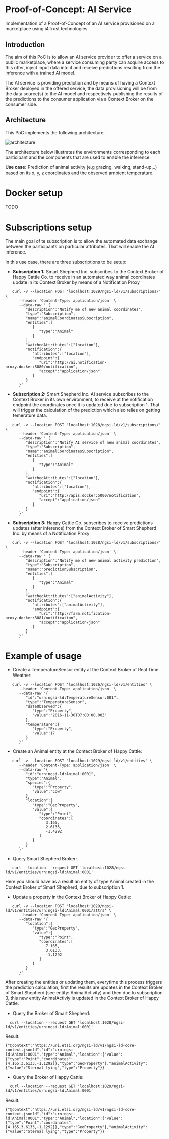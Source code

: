 # Proof-of-Concept: AI Service
Implementation of a Proof-of-Concept of an AI service provisioned on a marketplace using i4Trust technologies

## Introduction
The aim of this PoC is to allow an AI service provider to offer a service on a public marketplace, where a service consuming party can acquire access to this offer, inject input data into it and receive predictions resulting from the inference with a trained AI model.

The AI service is providing prediction and by means of having a Context Broker deployed in the offered service, the data provisioning will be from the data source(s) to the AI model and respectively publishing the results of the predictions to the consumer application via a Context Broker on the consumer side. 

## Architecture
This PoC implements the following architecture: 

![architecture](/doc/Architecture%20diagrams-Usage%20of%20AI%20service.jpg)

The architecture below illustrates the environments corresponding to each participant and the components that are used to enable the inference.

**Use case:** Prediction of animal activity (e.g grazing, walking, stand-up,..) based on its x, y, z coordinates and the observed ambient temperature.

# Docker setup 

TODO


# Subscriptions setup

The main goal of te subscription is to allow the automated data exchange between the participants on particular attributes. That will enable the AI inference. 

In this use case, there are three subscriptions to be setup: 

* **Subscription 1:**  Smart Shepherd Inc. subscribes to the Context Broker of Happy Cattle Co. to receive in an automated way animal coordinates update in its Context Broker by means of a Notification Proxy 

```shell
   curl -v --location POST 'localhost:1029/ngsi-ld/v1/subscriptions/' \
      --header 'Content-Type: application/json' \
      --data-raw ' {
         "description":"Notify me of new animal coordinates",
         "type":"Subscription",
         "name":"animalCoordinatesSubscription",
         "entities":[
            {
               "type":"Animal"
            }
         ],
         "watchedAttributes":["location"],
         "notification":{
            "attributes":["location"],
            "endpoint":{
               "uri":"http://ai.notification-proxy.docker:8080/notification",
               "accept":"application/json"
            }
         }
      }'
  ```
* **Subscription 2:** Smart Shepherd Inc. AI service subscribes to the Context Broker in its own environment, to receive at the notification endpoint the coordinates once it is updated due to subscription 1. That will trigger the calculation of the prediction which also relies on getting temerature data. 

```shell
   curl -v --location POST 'localhost:1028/ngsi-ld/v1/subscriptions/' \
      --header 'Content-Type: application/json' \
      --data-raw ' {
         "description":"Notify AI service of new animal coordinates",
         "type":"Subscription",
         "name":"animalCoordinatesSubscription",
         "entities":[
            {
               "type":"Animal"
            }
         ],
         "watchedAttributes":["location"],
         "notification":{
            "attributes":["location"],
            "endpoint":{
               "uri":"http://apis.docker:5000/notification",
               "accept":"application/json"
            }
         }
      }'
  ```

* **Subscription 3:** Happy Cattle Co. subscribes to receive predictions updates (after inference) from the Context Broker of Smart Shepherd Inc. by means of a Notification Proxy 

```shell
   curl -v --location POST 'localhost:1028/ngsi-ld/v1/subscriptions/' \
      --header 'Content-Type: application/json' \
      --data-raw ' {
         "description":"Notify me of new animal activity prediction",
         "type":"Subscription",
         "name":"predictionSubscription",
         "entities":[
            {
               "type":"Animal"
            }
         ],
         "watchedAttributes":["animalActivity"],
         "notification":{
            "attributes":["animalActivity"],
            "endpoint":{
               "uri":"http://farm.notification-proxy.docker:8081/notification",
               "accept":"application/json"
            }
         }
      }'
  ```

# Example of usage 

* Create a TemperatureSensor entity at the Context Broker of Real Time Weather: 

```shell
   curl -v --location POST 'localhost:1026/ngsi-ld/v1/entities' \
      --header 'Content-Type: application/json' \
      --data-raw '{
         "id":"urn:ngsi-ld:TemperatureSensor:001",
         "type":"TemperatureSensor",
         "dateObserved":{
            "type":"Property",
            "value":"2016-11-30T07:00:00.00Z"
         },
         "temperature":{
            "type":"Property",
            "value":17
         }
      }'
```

* Create an Animal entity at the Contect Broker of Happy Cattle:
```shell
   curl -v --location POST 'localhost:1029/ngsi-ld/v1/entities' \
      --header 'Content-Type: application/json' \
      --data-raw '{
         "id":"urn:ngsi-ld:Animal:0001",
         "type":"Animal",
         "species":{
            "type":"Property",
            "value":"cow"
         },
         "location":{
            "type":"GeoProperty",
            "value":{
               "type":"Point",
               "coordinates":[
                  3.165,
                  2.6133,
                  -1.4292
               ]
            }
         }
      }'
```

* Query Smart Shepherd Broker: 
```shell
   curl --location --request GET 'localhost:1028/ngsi-ld/v1/entities/urn:ngsi-ld:Animal:0001'
``` 

Here you should have as a result an entity of type Animal created in the Context Broker of Smart Shepherd, due to subscription 1.



* Update a property in the Context Broker of Happy Cattle: 
```shell
   curl -v --location POST 'localhost:1029/ngsi-ld/v1/entities/urn:ngsi-ld:Animal:0001/attrs' \
      --header 'Content-Type: application/json' \
      --data-raw '{
         "location":{
            "type":"GeoProperty",
            "value":{
               "type":"Point",
               "coordinates":[
                  7.165,
                  3.6133,
                  -1.1292
               ]
            }
         }
      }'
```

After creating the entities or updating them, everytime this process triggers the prediction calculation, first the results are updates in the Context Broker of Smart Shepherd (see entity: AnimalActivity) and then due to subscription 3, this new entity AnimalActiviy is updated in the Context Broker of Happy Cattle.  

* Query the Broker of Smart Shepherd:
 ```shell
   curl --location --request GET 'localhost:1028/ngsi-ld/v1/entities/urn:ngsi-ld:Animal:0001'
 ``` 

 Result: 

 ```
 {"@context":"https://uri.etsi.org/ngsi-ld/v1/ngsi-ld-core-context.jsonld","id":"urn:ngsi-ld:Animal:0001","type":"Animal","location":{"value":{"type":"Point","coordinates":[4.165,3.6133,-1.1292]},"type":"GeoProperty"},"animalActivity":{"value":"Sternal lying","type":"Property"}} 
 ```

* Query the Broker of Happy Cattle:
 ```shell
   curl --location --request GET 'localhost:1029/ngsi-ld/v1/entities/urn:ngsi-ld:Animal:0001'
 ``` 

 Result: 

 ```
 {"@context":"https://uri.etsi.org/ngsi-ld/v1/ngsi-ld-core-context.jsonld","id":"urn:ngsi-ld:Animal:0001","type":"Animal","location":{"value":{"type":"Point","coordinates":[4.165,3.6133,-1.1292]},"type":"GeoProperty"},"animalActivity":{"value":"Sternal lying","type":"Property"}} 
 ```


